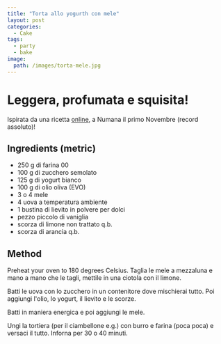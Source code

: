 ```yaml
---
title: "Torta allo yogurth con mele"
layout: post
categories:
  - Cake
tags:
  - party
  - bake
image: 
  path: /images/torta-mele.jpg
---
```

# Leggera, profumata e squisita!

Ispirata da una ricetta [online](https://primochef.it/torta-di-mele-e-yogurt-le-10-migliori-ricette/ricette/), a Numana il primo Novembre (record assoluto)!

## Ingredients (metric)
- 250 g di farina 00
- 100 g di zucchero semolato
- 125 g di yogurt bianco
- 100 g di olio oliva (EVO)
- 3 o 4 mele
- 4 uova a temperatura ambiente
- 1 bustina di lievito in polvere per dolci
- pezzo piccolo di vaniglia
- scorza di limone non trattato q.b.
- scorza di arancia q.b.

## Method

Preheat your oven to 180 degrees Celsius. Taglia le mele a mezzaluna e mano a mano che le tagli, mettile in una ciotola con il limone.

Batti le uova con lo zucchero in un contenitore dove mischierai tutto. Poi aggiungi l'olio, lo yogurt, il lievito e le scorze.

Batti in maniera energica e poi aggiungi le mele.

Ungi la tortiera (per il ciambellone e.g.) con burro e farina (poca poca) e versaci il tutto. Inforna per 30 o 40 minuti.
